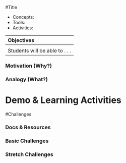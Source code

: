 #Title
* Concepts:
* Tools:
* Activities:

| Objectives |
| :--- |
|  |
| Students will be able to . . . |

### Motivation (Why?)

### Analogy (What?)

# Demo & Learning Activities

#Challenges

### Docs & Resources

### Basic Challenges

### Stretch Challenges

